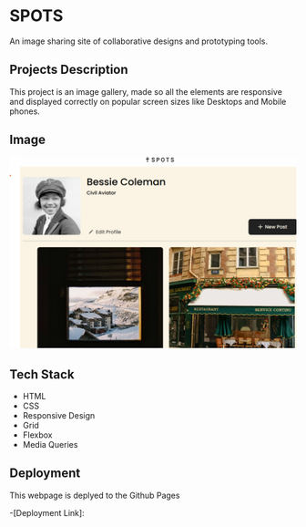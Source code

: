 # SPOTS

An image sharing site of collaborative designs and prototyping tools.

## Projects Description

This project is an image gallery, made so all the elements are responsive and displayed correctly on popular screen sizes like Desktops and Mobile phones.

## Image

<img src="./images/Screenshot .png">

## Tech Stack

- HTML
- CSS
- Responsive Design
- Grid
- Flexbox
- Media Queries

## Deployment

This webpage is deplyed to the Github Pages

-[Deployment Link]:
